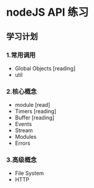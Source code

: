 # nodeJS API 练习

## 学习计划

### 1.常用调用

- Global Objects [reading]
- util

### 2.核心概念

- module [read]
- Timers [reading]
- Buffer [reading]
- Events
- Stream
- Modules
- Errors

### 3.高级概念

- File System
- HTTP
